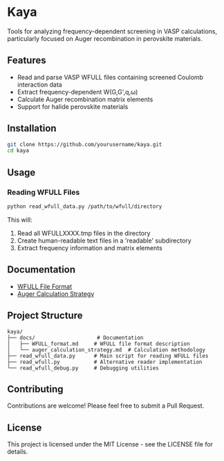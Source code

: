 # Kaya

Tools for analyzing frequency-dependent screening in VASP calculations, particularly focused on Auger recombination in perovskite materials.

## Features

- Read and parse VASP WFULL files containing screened Coulomb interaction data
- Extract frequency-dependent W(G,G',q,ω)
- Calculate Auger recombination matrix elements
- Support for halide perovskite materials

## Installation

```bash
git clone https://github.com/yourusername/kaya.git
cd kaya
```

## Usage

### Reading WFULL Files
```bash
python read_wfull_data.py /path/to/wfull/directory
```

This will:
1. Read all WFULLXXXX.tmp files in the directory
2. Create human-readable text files in a 'readable' subdirectory
3. Extract frequency information and matrix elements

## Documentation

- [WFULL File Format](docs/WFULL_format.md)
- [Auger Calculation Strategy](docs/auger_calculation_strategy.md)

## Project Structure

```
kaya/
├── docs/                    # Documentation
│   ├── WFULL_format.md     # WFULL file format description
│   └── auger_calculation_strategy.md  # Calculation methodology
├── read_wfull_data.py      # Main script for reading WFULL files
├── read_wfull.py           # Alternative reader implementation
└── read_wfull_debug.py     # Debugging utilities
```

## Contributing

Contributions are welcome! Please feel free to submit a Pull Request.

## License

This project is licensed under the MIT License - see the LICENSE file for details.
